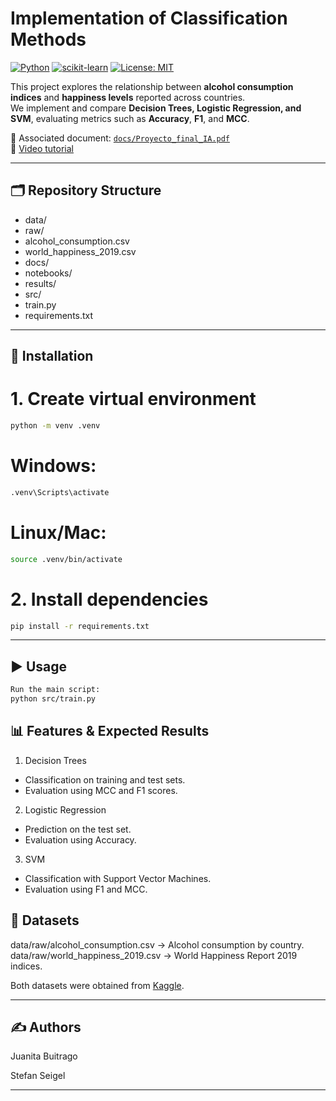 # Implementation of Classification Methods
[![Python](https://img.shields.io/badge/Python-3.10+-blue)](#)
[![scikit-learn](https://img.shields.io/badge/scikit--learn-ML-orange)](#)
[![License: MIT](https://img.shields.io/badge/License-MIT-green.svg)](#)

This project explores the relationship between **alcohol consumption indices** and **happiness levels** reported across countries.  
We implement and compare **Decision Trees, Logistic Regression, and SVM**, evaluating metrics such as **Accuracy**, **F1**, and **MCC**.  

📄 Associated document: [`docs/Proyecto_final_IA.pdf`](docs/Proyecto_final_IA.pdf)  
🎥 [Video tutorial](https://youtu.be/yvUKA8ZiFak)

---

## 🗂️ Repository Structure
- data/
- raw/
- alcohol_consumption.csv
- world_happiness_2019.csv
- docs/
- notebooks/
- results/
- src/
- train.py
- requirements.txt

---

## 🚀 Installation
# 1.  Create virtual environment 
```bash
python -m venv .venv
```
#  Windows:
```bash
.venv\Scripts\activate
```
#  Linux/Mac:
```bash
source .venv/bin/activate
```
# 2. Install dependencies
```bash
pip install -r requirements.txt
```
---

## ▶️ Usage
```bash
Run the main script:
python src/train.py
```

## 📊 Features & Expected Results

1. Decision Trees
- Classification on training and test sets.
- Evaluation using MCC and F1 scores.

2. Logistic Regression
- Prediction on the test set.
- Evaluation using Accuracy.

3. SVM
- Classification with Support Vector Machines.
- Evaluation using F1 and MCC.

## 🧠 Datasets

data/raw/alcohol_consumption.csv → Alcohol consumption by country.
data/raw/world_happiness_2019.csv → World Happiness Report 2019 indices.

Both datasets were obtained from [Kaggle](https://www.kaggle.com/).

---

## ✍️ Authors

Juanita Buitrago

Stefan Seigel

---






